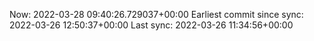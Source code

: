 Now: 2022-03-28 09:40:26.729037+00:00 Earliest commit since sync: 2022-03-26 12:50:37+00:00 Last sync: 2022-03-26 11:34:56+00:00
